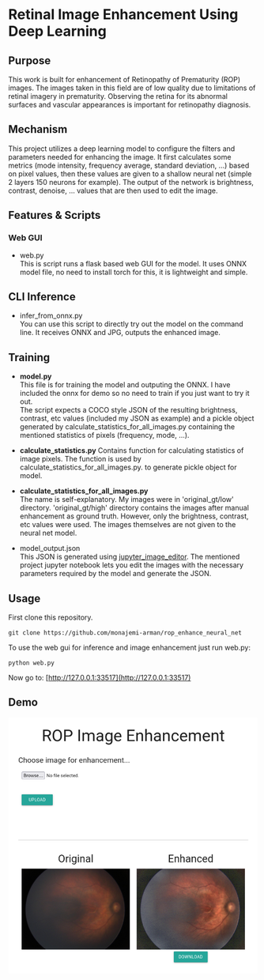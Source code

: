# Retinal Image Enhancement Using Deep Learning
## Purpose
This work is built for enhancement of Retinopathy of Prematurity (ROP) images. The images taken in this field are of low quality due to limitations of retinal imagery in prematurity. Observing the retina for its abnormal surfaces and vascular appearances is important for retinopathy diagnosis.  

## Mechanism
This project utilizes a deep learning model to configure the filters and parameters needed for enhancing the image. It first calculates some metrics (mode intensity, frequency average, standard deviation, ...) based on pixel values, then these values are given to a shallow neural net (simple 2 layers 150 neurons for example). The output of the network is brightness, contrast, denoise, ... values that are then used to edit the image.

## Features & Scripts
### Web GUI
* web.py  
This is script runs a flask based web GUI for the model.
It uses ONNX model file, no need to install torch for this, it is lightweight and simple.

## CLI Inference
* infer_from_onnx.py  
You can use this script to directly try out the model on the command line. It receives ONNX and JPG, outputs the enhanced image.

## Training
* **model.py**  
This file is for training the model and outputing the ONNX. I have included the onnx for demo so no need to train if you just want to try it out.  
The script expects a COCO style JSON of the resulting brightness, contrast, etc values (included my JSON as example) and a pickle object generated by calculate_statistics_for_all_images.py containing the mentioned statistics of pixels (frequency, mode, ...).

* **calculate_statistics.py**
Contains function for calculating statistics of image pixels. The function is used by calculate_statistics_for_all_images.py. to generate pickle object for model.

* **calculate_statistics_for_all_images.py**  
The name is self-explanatory. My images were in 'original_gt/low' directory. 'original_gt/high' directory contains the images after manual enhancement as ground truth. However, only the brightness, contrast, etc values were used. The images themselves are not given to the neural net model.

* model_output.json  
This JSON is generated using [jupyter_image_editor](https://github.com/monajemi-arman/jupyter_image_editor). The mentioned project jupyter notebook lets you edit the images with the necessary parameters required by the model and generate the JSON.

## Usage
First clone this repository.
```
git clone https://github.com/monajemi-arman/rop_enhance_neural_net
```
To use the web gui for inference and image enhancement just run web.py:
```
python web.py
```
Now go to: [http://127.0.0.1:33517](http://127.0.0.1:33517)
 
## Demo
![](images/demo-web.png)
